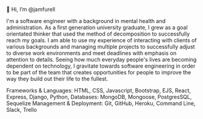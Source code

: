 👋 Hi, I’m @jamfurell

I'm a software engineer with a background in mental health and administration. As a first generation university graduate, I grew as a goal orientated thinker that used the method of decomposition to successfully reach my goals. I am able to use my experience of interacting with clients of various backgrounds and managing multiple projects to successfully adjust to diverse work environments and meet deadlines with emphasis on attention to details. Seeing how much everyday people's lives are becoming dependent on technology, I gravitate towards software engineering in order to be part of the team that creates opportunities for people to improve the way they build out their life to the fullest.

Frameworks & Languages: HTML, CSS, Javascript, Bootstrap, EJS, React, Express, Django, Python,
Databases: MongoDB, Mongoose, PostgresSQL, Sequelize
Management & Deployment: Git, GitHub, Heroku, Command Line, Slack, Trello

<!---
jamfurell/jamfurell is a ✨ special ✨ repository because its `README.md` (this file) appears on your GitHub profile.
You can click the Preview link to take a look at your changes.
--->
